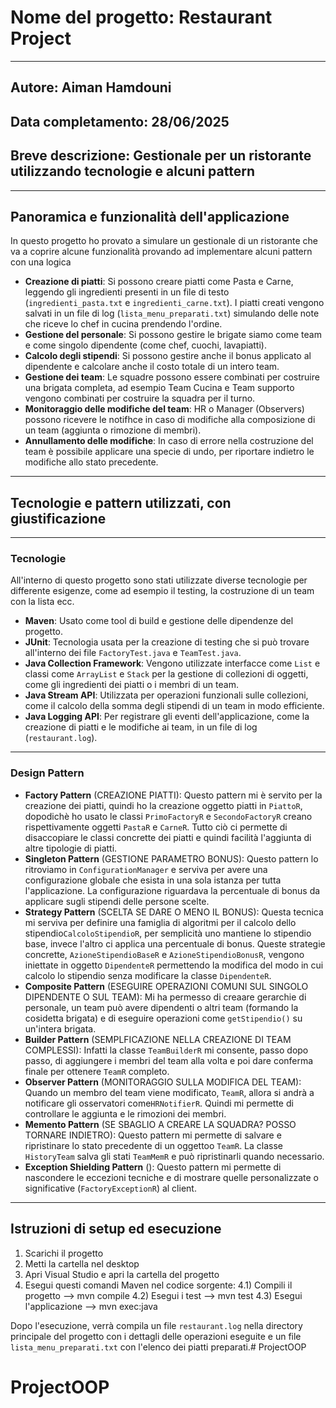 # Nome del progetto: Restaurant Project

------------------------------------------------------------------------------------------------------

## Autore: Aiman Hamdouni
## Data completamento: 28/06/2025
## Breve descrizione: Gestionale per un ristorante utilizzando tecnologie e  alcuni pattern

------------------------------------------------------------------------------------------------------

## Panoramica e funzionalità dell'applicazione

In questo progetto ho provato a simulare un gestionale di un ristorante che va a coprire alcune funzionalità provando ad implementare 
alcuni pattern con una logica

* **Creazione di piatti**: Si possono creare piatti come Pasta e Carne, leggendo gli ingredienti presenti in un file di testo (`ingredienti_pasta.txt` e `ingredienti_carne.txt`). I piatti creati vengono salvati in un file di log (`lista_menu_preparati.txt`) simulando delle note che riceve lo chef in cucina prendendo l'ordine.
* **Gestione del personale**: Si possono gestire le brigate siamo come team e come singolo dipendente (come chef, cuochi, lavapiatti).
* **Calcolo degli stipendi**: Si possono gestire anche il bonus applicato al dipendente e calcolare  anche il costo totale di un intero team.
* **Gestione dei team**: Le squadre possono essere combinati per costruire una brigata completa, ad esempio Team Cucina e Team supporto vengono combinati per costruire la squadra per il turno.
* **Monitoraggio delle modifiche del team**: HR o Manager (Observers) possono ricevere le notifhce in caso di modifiche alla composizione di un team (aggiunta o rimozione di membri).
* **Annullamento delle modifiche**: In caso di errore nella costruzione del team è possibile applicare una specie di undo, per riportare indietro le modifiche allo stato precedente. 

------------------------------------------------------------------------------------------------------

## Tecnologie e pattern utilizzati, con giustificazione

------------------------------------------------------------------------------------------------------

### Tecnologie

All'interno di questo progetto sono stati utilizzate diverse tecnologie per differente esigenze, come ad esempio il testing, la costruzione di un team con la lista ecc.

* **Maven**: Usato come tool di build e gestione delle dipendenze del progetto.
* **JUnit**: Tecnologia usata per la creazione di testing che si può trovare all'interno dei file `FactoryTest.java` e `TeamTest.java`.
* **Java Collection Framework**: Vengono utilizzate interfacce come `List` e classi come `ArrayList` e `Stack` per la gestione di collezioni di oggetti, come gli ingredienti dei piatti o i membri di un team.
* **Java Stream API**: Utilizzata per operazioni funzionali sulle collezioni, come il calcolo della somma degli stipendi di un team in modo efficiente.
* **Java Logging API**: Per registrare gli eventi dell'applicazione, come la creazione di piatti e le modifiche ai team, in un file di log (`restaurant.log`).

------------------------------------------------------------------------------------------------------

### Design Pattern

* **Factory Pattern** (CREAZIONE PIATTI): Questo pattern mi è servito per la creazione dei piatti, quindi ho la creazione oggetto piatti in `PiattoR`, dopodichè ho usato le classi `PrimoFactoryR` e `SecondoFactoryR` creano rispettivamente oggetti `PastaR` e `CarneR`. Tutto ciò ci permette di disaccopiare le classi concrette dei piatti e quindi facilità l'aggiunta di altre tipologie di piatti.
* **Singleton Pattern** (GESTIONE PARAMETRO BONUS): Questo pattern lo ritroviamo in `ConfigurationManager` e serviva per avere una configurazione globale che esista in una sola istanza per tutta l'applicazione. La configurazione riguardava la percentuale di bonus da applicare sugli stipendi delle persone scelte.
* **Strategy Pattern** (SCELTA SE DARE O MENO IL BONUS): Questa tecnica mi serviva per definire una famiglia di algoritmi per il calcolo dello stipendio`CalcoloStipendioR`, per semplicità uno mantiene lo stipendio base, invece l'altro ci applica una percentuale di bonus. Queste strategie concrette, `AzioneStipendioBaseR` e `AzioneStipendioBonusR`, vengono iniettate in oggetto `DipendenteR` permettendo la modifica del modo in cui calcolo lo stipendio senza modificare la classe `DipendenteR`.
* **Composite Pattern** (ESEGUIRE OPERAZIONI COMUNI SUL SINGOLO DIPENDENTE O SUL TEAM): Mi ha permesso di creaare gerarchie di personale, un team può avere dipendenti o altri team (formando la cosidetta brigata) e di eseguire operazioni come `getStipendio()` su un'intera brigata.
* **Builder Pattern** (SEMPLFICAZIONE NELLA CREAZIONE DI TEAM COMPLESSI): Infatti la classe `TeamBuilderR` mi consente, passo dopo passo, di aggiungere i membri del team alla volta e poi dare conferma finale per ottenere `TeamR` completo.
* **Observer Pattern** (MONITORAGGIO SULLA MODIFICA DEL TEAM): Quando un membro del team viene modificato, `TeamR`, allora si andrà a notificare gli osservatori come`HRNotifierR`. Quindi mi permette di controllare le aggiunta e le rimozioni dei membri.
* **Memento Pattern** (SE SBAGLIO A CREARE LA SQUADRA? POSSO TORNARE INDIETRO): Questo pattern mi permette di salvare e ripristinare lo stato precedente di un oggettoo `TeamR`. La classe `HistoryTeam` salva gli stati `TeamMemR` e può ripristinarli quando necessario.
* **Exception Shielding Pattern** (): Questo pattern mi permette di nascondere le eccezioni tecniche e di mostrare quelle personalizzate o significative (`FactoryExceptionR`) al client.

------------------------------------------------------------------------------------------------------

## Istruzioni di setup ed esecuzione

1) Scarichi il progetto
2) Metti la cartella nel desktop
3) Apri Visual Studio e apri la cartella del progetto
4) Esegui questi comandi Maven nel codice sorgente:
4.1) Compili il progetto --> mvn compile
4.2) Esegui i test --> mvn test
4.3) Esegui l'applicazione --> mvn exec:java

Dopo l'esecuzione, verrà compila un file `restaurant.log` nella directory principale del progetto con i dettagli delle operazioni eseguite e un file `lista_menu_preparati.txt` con l'elenco dei piatti preparati.# ProjectOOP
# ProjectOOP
